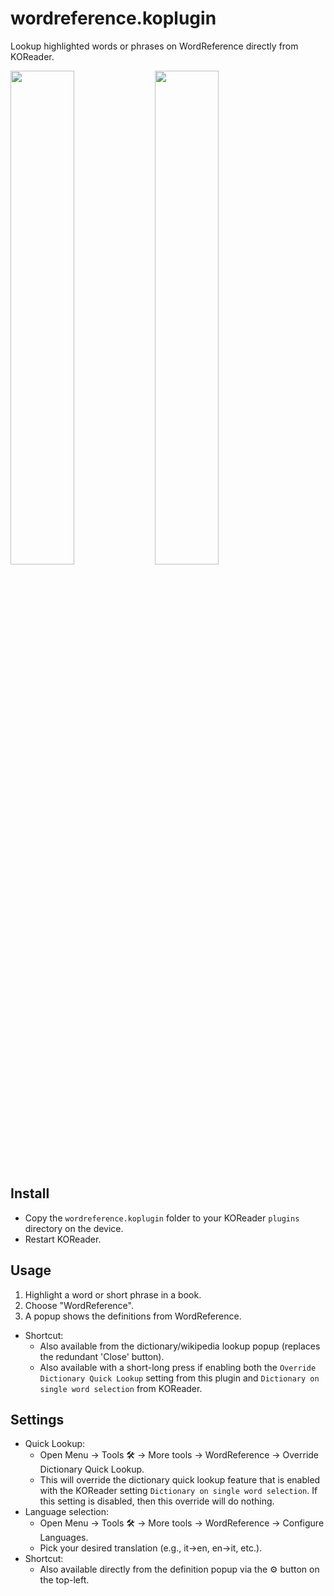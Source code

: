 # wordreference.koplugin

Lookup highlighted words or phrases on WordReference directly from KOReader.


<p align="left">
  <img src="https://github.com/user-attachments/assets/fc82647e-5965-4ad9-b3ad-c52c4b3ded1b" width=45%>
  <img src="https://github.com/user-attachments/assets/3184ec14-d38c-4d1c-915d-d0e3c0538b10" width=45%>
</p>


## Install

- Copy the `wordreference.koplugin` folder to your KOReader `plugins` directory on the device.
- Restart KOReader.

## Usage

1. Highlight a word or short phrase in a book.
2. Choose "WordReference".
3. A popup shows the definitions from WordReference.

- Shortcut:
  - Also available from the dictionary/wikipedia lookup popup (replaces the redundant 'Close' button).
  - Also available with a short-long press if enabling both the `Override Dictionary Quick Lookup` setting from this plugin and `Dictionary on single word selection` from KOReader.

## Settings

- Quick Lookup:
  - Open Menu → Tools 🛠️ → More tools → WordReference → Override Dictionary Quick Lookup.
  - This will override the dictionary quick lookup feature that is enabled with the KOReader setting `Dictionary on single word selection`. If this setting is disabled, then this override will do nothing.
- Language selection:
  - Open Menu → Tools 🛠️ → More tools → WordReference → Configure Languages.
  - Pick your desired translation (e.g., it→en, en→it, etc.).
- Shortcut:
  - Also available directly from the definition popup via the ⚙️ button on the top-left.
